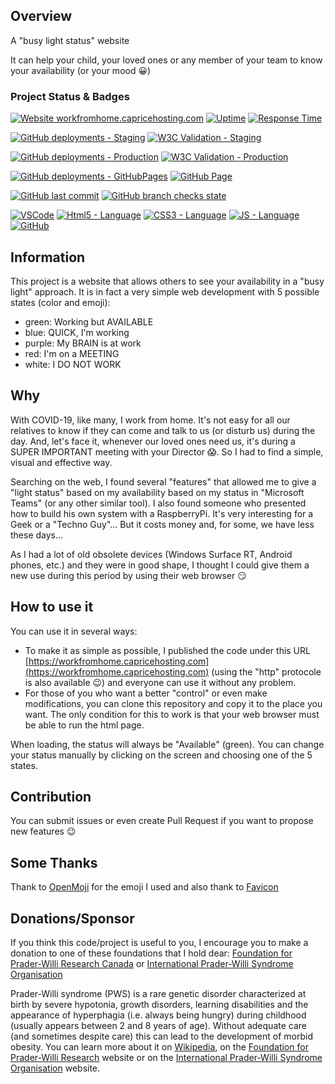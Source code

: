 ## Overview

A "busy light status" website

It can help your child, your loved ones or any member of your team to know your availability (or your mood 😀)

### Project Status & Badges

[![Website workfromhome.capricehosting.com](https://img.shields.io/website-up-down-green-red/https/workfromhome.capricehosting.com.svg?label=WebSite)](https://workfromhome.capricehosting.com)
[![Uptime](https://img.shields.io/endpoint?url=https%3A%2F%2Fraw.githubusercontent.com%2Falexchapar%2Fstatus-page%2Fmaster%2Fapi%2Fweb-busy-light-demo%2Fuptime.json)](https://alexchapar.github.io/status-page)
[![Response Time](https://img.shields.io/endpoint?url=https%3A%2F%2Fraw.githubusercontent.com%2Falexchapar%2Fstatus-page%2Fmaster%2Fapi%2Fweb-busy-light-demo%2Fresponse-time.json)](https://alexchapar.github.io/status-page)

[![GitHub deployments - Staging](https://img.shields.io/github/deployments/alexchapar/web-busy-light/staging?label=staging&logo=github-actions&logoColor=white)](https://github.com/alexchapar/web-busy-light/deployments/activity_log?environment=staging)
[![W3C Validation - Staging](https://img.shields.io/w3c-validation/html?targetUrl=https%3A%2F%2Fstaging.workfromhome.capricehosting.com%2F&label=staging&logo=w3c&logoColor=white)](https://validator.w3.org/nu/?doc=https%3A%2F%2Fstaging.workfromhome.capricehosting.com%2F)

[![GitHub deployments - Production](https://img.shields.io/github/deployments/alexchapar/web-busy-light/production?label=production&logo=github-actions&logoColor=white)](https://github.com/alexchapar/web-busy-light/deployments/activity_log?environment=production)
[![W3C Validation - Production](https://img.shields.io/w3c-validation/html?targetUrl=https%3A%2F%2Fworkfromhome.capricehosting.com%2F&label=production&logo=w3c&logoColor=white)](https://validator.w3.org/nu/?doc=https%3A%2F%2Fworkfromhome.capricehosting.com%2F)

[![GitHub deployments - GitHubPages](https://img.shields.io/github/deployments/alexchapar/web-busy-light/staging?label=github-pages&logo=github-actions&logoColor=white)](https://alexchapar.github.io/web-busy-light/)
[![GitHub Page](https://img.shields.io/website-up-down-green-red/https/alexchapar.github.io/web-busy-light.svg?label=GitHub%20Page&logo=github)](https://alexchapar.github.io/web-busy-light)

[![GitHub last commit](https://img.shields.io/github/last-commit/alexchapar/web-busy-light/master?logo=git&logoColor=white)](https://github.com/alexchapar/web-busy-light/commits/master)
[![GitHub branch checks state](https://img.shields.io/github/checks-status/alexchapar/web-busy-light/master?label=status%20-%20master&logo=git&logoColor=white)](https://github.com/alexchapar/web-busy-light)

[![VSCode](https://img.shields.io/badge/VS%20Code-success?logo=visual-studio-code&logoColor=white)](https://github.com/alexchapar/web-busy-light)
[![Html5 - Language](https://img.shields.io/badge/HTML-important?logo=html5&logoColor=white)](https://github.com/alexchapar/web-busy-light)
[![CSS3 - Language](https://img.shields.io/badge/CSS-informational?logo=css3&logoColor=white)](https://github.com/alexchapar/web-busy-light)
[![JS - Language](https://img.shields.io/badge/JS-yellow?logo=javascript&logoColor=white)](https://github.com/alexchapar/web-busy-light)
[![GitHub](https://img.shields.io/github/license/alexchapar/web-busy-light)](https://github.com/alexchapar/web-busy-light/blob/master/LICENSE)

## Information

This project is a website that allows others to see your availability in a "busy light" approach. It is in fact a very simple web development with 5 possible states (color and emoji):

- green: Working but AVAILABLE
- blue: QUICK, I'm working
- purple: My BRAIN is at work
- red: I'm on a MEETING
- white: I DO NOT WORK

## Why

With COVID-19, like many, I work from home. It's not easy for all our relatives to know if they can come and talk to us (or disturb us) during the day. And, let's face it, whenever our loved ones need us, it's during a SUPER IMPORTANT meeting with your Director 😱. So I had to find a simple, visual and effective way.

Searching on the web, I found several "features" that allowed me to give a "light status" based on my availability based on my status in "Microsoft Teams" (or any other similar tool).  I also found someone who presented how to build his own system with a RaspberryPi. It's very interesting for a Geek or a "Techno Guy"... But it costs money and, for some, we have less these days...

As I had a lot of old obsolete devices (Windows Surface RT, Android phones, etc.) and they were in good shape, I thought I could give them a new use during this period by using their web browser 😏

## How to use it

You can use it in several ways:

- To make it as simple as possible, I published the code under this URL [https://workfromhome.capricehosting.com](https://workfromhome.capricehosting.com) (using the "http" protocole is also available 😉) and everyone can use it without any problem.
- For those of you who want a better "control" or even make modifications, you can clone this repository and copy it to the place you want. The only condition for this to work is that your web browser must be able to run the html page.

When loading, the status will always be "Available" (green). You can change your status manually by clicking on the screen and choosing one of the 5 states.

## Contribution

You can submit issues or even create Pull Request if you want to propose new features 😉

## Some Thanks

Thank to [OpenMoji](https://openmoji.org/library/#group=smileys-emotion) for the emoji I used and also thank to [Favicon](https://favicon.io/emoji-favicons/necktie/)

## Donations/Sponsor

If you think this code/project is useful to you, I encourage you to make a donation to one of these foundations that I hold dear: [Foundation for Prader-Willi Research Canada](https://www.fpwr.ca/donate/) or [International Prader-Willi Syndrome Organisation](https://ipwso.org/make-a-donation/)

Prader-Willi syndrome (PWS) is a rare genetic disorder characterized at birth by severe hypotonia, growth disorders, learning disabilities and the appearance of hyperphagia (i.e. always being hungry) during childhood (usually appears between 2 and 8 years of age). Without adequate care (and sometimes despite care) this can lead to the development of morbid obesity. You can learn more about it on [Wikipedia](https://en.wikipedia.org/wiki/Prader%E2%80%93Willi_syndrome), on the [Foundation for Prader-Willi Research](https://www.fpwr.org/) website or on the [International Prader-Willi Syndrome Organisation](https://ipwso.org/) website.
